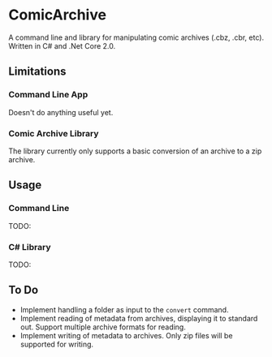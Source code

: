 # ComicArchive

A command line and library for manipulating comic archives (.cbz, .cbr, etc). Written in C# and .Net Core 2.0.

## Limitations

### Command Line App

Doesn't do anything useful yet.

### Comic Archive Library

The library currently only supports a basic conversion of an archive to a zip archive.

## Usage

### Command Line

TODO:

### C# Library

TODO:

## To Do

- Implement handling a folder as input to the `convert` command.
- Implement reading of metadata from archives, displaying it to standard out. Support multiple archive formats for reading.
- Implement writing of metadata to archives. Only zip files will be supported for writing.
